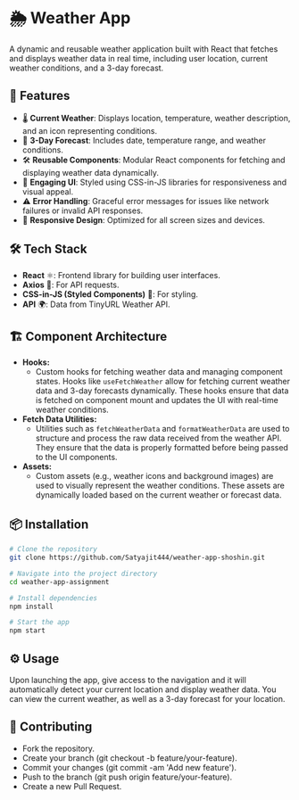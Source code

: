 # 🌦️ Weather App

A dynamic and reusable weather application built with React that fetches and displays weather data in real time, including user location, current weather conditions, and a 3-day forecast.

## 🚀 Features

- 🌡️ **Current Weather**: Displays location, temperature, weather description, and an icon representing conditions.
- 📅 **3-Day Forecast**: Includes date, temperature range, and weather conditions.
- 🛠️ **Reusable Components**: Modular React components for fetching and displaying weather data dynamically.
- 🎨 **Engaging UI**: Styled using CSS-in-JS libraries for responsiveness and visual appeal.
- ⚠️ **Error Handling**: Graceful error messages for issues like network failures or invalid API responses.
- 📱 **Responsive Design**: Optimized for all screen sizes and devices.

## 🛠️ Tech Stack

- **React** ⚛️: Frontend library for building user interfaces.
- **Axios** 🔗: For API requests.
- **CSS-in-JS (Styled Components)** 🎨: For styling.
- **API** 🌍: Data from TinyURL Weather API.

## 🏗️ Component Architecture

- **Hooks:**
  - Custom hooks for fetching weather data and managing component states. Hooks like `useFetchWeather` allow for fetching current weather data and 3-day forecasts dynamically. These hooks ensure that data is fetched on component mount and updates the UI with real-time weather conditions.
- **Fetch Data Utilities:**
  - Utilities such as `fetchWeatherData` and `formatWeatherData` are used to structure and process the raw data received from the weather API. They ensure that the data is properly formatted before being passed to the UI components.
- **Assets:**
  - Custom assets (e.g., weather icons and background images) are used to visually represent the weather conditions. These assets are dynamically loaded based on the current weather or forecast data.

## 📦 Installation

```bash
# Clone the repository
git clone https://github.com/Satyajit444/weather-app-shoshin.git

# Navigate into the project directory
cd weather-app-assignment

# Install dependencies
npm install

# Start the app
npm start

```

## ⚙️ Usage

Upon launching the app, give access to the navigation and it will automatically detect your current location and display weather data.
You can view the current weather, as well as a 3-day forecast for your location.

## 🤝 Contributing

- Fork the repository.
- Create your branch (git checkout -b feature/your-feature).
- Commit your changes (git commit -am 'Add new feature').
- Push to the branch (git push origin feature/your-feature).
- Create a new Pull Request.